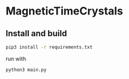 # MagneticTimeCrystals

## Install and build

```sh
pip3 install -r requirements.txt
```
run with
```
python3 main.py
```
